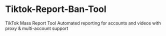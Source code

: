 # Tiktok-Report-Ban-Tool
TikTok Mass Report Tool Automated reporting for accounts and videos with proxy &amp; multi-account support
